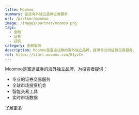 ```yaml
---
title: Moomoo
summary: 富途海外独立品牌证券服务
url: /partner/moomoo
image: /images/partner/moomoo.png
tags:
  - 金融
  - 证券
  - 投资
category: 金融服务
description: Moomoo是富途证券的海外独立品牌，提供专业的证券交易服务。
ref: https://start.moomoo.com/01yvCv
---
```


Moomoo是富途证券的海外独立品牌，为投资者提供：

- 专业的证券交易服务
- 全球市场投资机会
- 智能交易工具
- 实时市场数据

[了解更多](https://start.moomoo.com/01yvCv)
